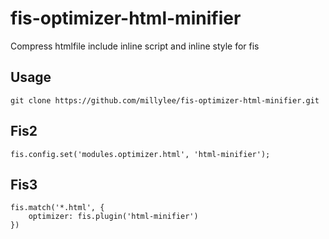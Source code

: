 # fis-optimizer-html-minifier
Compress htmlfile include inline script and inline style for fis

## Usage

```
git clone https://github.com/millylee/fis-optimizer-html-minifier.git
```
## Fis2

```
fis.config.set('modules.optimizer.html', 'html-minifier');
```

## Fis3

```
fis.match('*.html', {
    optimizer: fis.plugin('html-minifier')
})
```